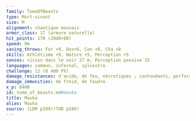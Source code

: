 ```yaml
---
family: TomeOfBeasts
type: Mort-vivant
size: M
alignment: chaotique mauvais
armor_class: 17 (armure naturelle)
hit_points: 170 (20d8+80)
speed: 9m
saving_throws: For +9, Dex+6, Con +8, Cha +8
skills: Athlétisme +9, Nature +5, Perception +5
senses: vision dans le noir 27 m, Perception passive 15
languages: commun, infernal, sylvestre
challenge: 12 (8 400 PX)
damage_resistances: d'acide, de feu, nécrotiques ; contondants, perforants et tranchants issus d'armes non magiques
damage_immunities: de froid, de foudre
x_p: 8400
id: tome_of_beasts.md#mavka
title: Mavka
alias: Mavka
source: (LDM p289)(TOB p286)
---
```



